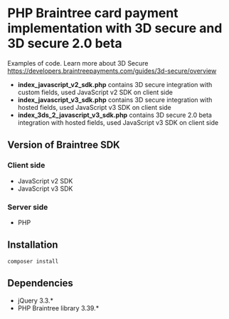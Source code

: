 # PHP Braintree card payment implementation with 3D secure and 3D secure 2.0 beta
Examples of code. Learn more about 3D Secure https://developers.braintreepayments.com/guides/3d-secure/overview
- **index_javascript_v2_sdk.php** contains 3D secure integration with custom fields, used JavaScript v2 SDK on client side
- **index_javascript_v3_sdk.php** contains 3D secure integration with hosted fields, used JavaScript v3 SDK on client side
- **index_3ds_2_javascript_v3_sdk.php** contains 3D secure 2.0 beta integration with hosted fields, used JavaScript v3 SDK on client side
## Version of Braintree SDK
### Client side
- JavaScript v2 SDK
- JavaScript v3 SDK
### Server side
- PHP
## Installation
```
composer install
```
## Dependencies
- jQuery 3.3.*
- PHP Braintree library 3.39.*
